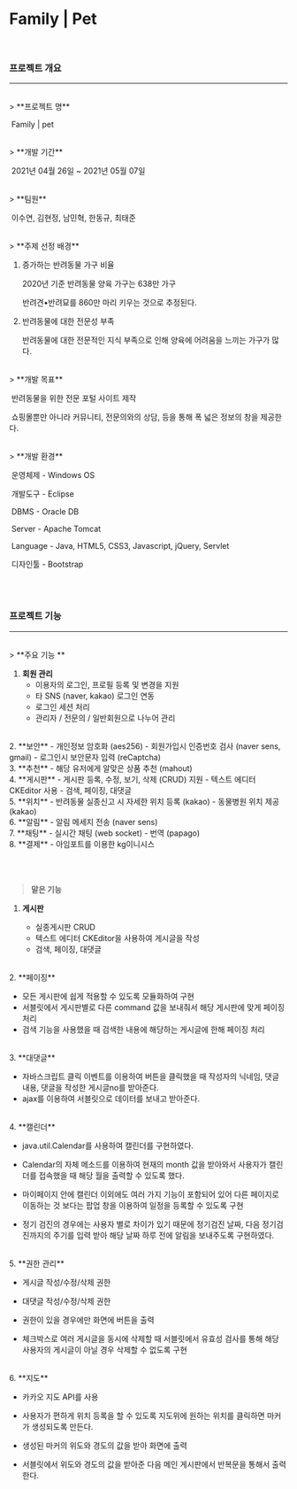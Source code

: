 # Family | Pet

<br>

### 프로젝트 개요

<hr/>
<br>
> **프로젝트 명**

​	Family | pet


<br>
> **개발 기간**

​	2021년 04월 26일 ~ 2021년 05월 07일


<br>
> **팀원**

​	이수연, 김현정, 남민혁, 한동규, 최태준


<br>
> **주제 선정 배경**

1. 증가하는 반려동물 가구 비율

   2020년 기준 반려동물 양육 가구는 638만 가구

   반려견•반려묘를 860만 마리 키우는 것으로 추정된다.

2. 반려동물에 대한 전문성 부족

   반려동물에 대한 전문적인 지식 부족으로 인해 양육에 어려움을 느끼는 가구가 많다.


<br>
> **개발 목표**

​	반려동물을 위한 전문 포털 사이트 제작

​	쇼핑몰뿐만 아니라 커뮤니티, 전문의와의 상담, 등을 통해 폭 넓은 정보의 창을 제공한다.


<br>
> **개발 환경**

​	운영체제 - Windows OS

​	개발도구 - Eclipse

​	DBMS - Oracle DB

​	Server - Apache Tomcat

​	Language - Java, HTML5, CSS3, Javascript, jQuery, Servlet

​	디자인툴 - Bootstrap


<br><br>
### 프로젝트 기능

<hr/>
<br>
> **주요 기능 **

1. **회원 관리**
   - 이용자의 로그인, 프로필 등록 및 변경을 지원
   - 타 SNS (naver, kakao) 로그인 연동
   - 로그인 세션 처리
   - 관리자 / 전문의 / 일반회원으로 나누어 관리
<br>
2. **보안** 
   - 개인정보 암호화 (aes256)
   - 회원가입시 인증번호 검사 (naver sens, gmail)
   - 로그인시 보안문자 입력 (reCaptcha)
<br>
3. **추천**
   - 해당 유저에게 알맞은 상품 추천 (mahout)
<br>
4. **게시판**
   - 게시판 등록, 수정, 보기, 삭제 (CRUD) 지원
   - 텍스트 에디터 CKEditor 사용
   - 검색, 페이징, 대댓글
<br>
5. **위치**
   - 반려동물 실종신고 시 자세한 위치 등록 (kakao)
   - 동물병원 위치 제공 (kakao)
<br>
6. **알림**
   - 알림 메세지 전송 (naver sens)
<br>
7. **채팅**
   - 실시간 채팅 (web socket)
   - 번역 (papago)
<br>
8. **결제**
   - 아임포트를 이용한 kg이니시스


<br><br>
> **맡은 기능**

1. **게시판**

   - 실종게시판 CRUD
   - 텍스트 에디터 CKEditor을 사용하여 게시글을 작성
   - 검색, 페이징, 대댓글

   
<br>
2. **페이징**

   - 모든 게시판에 쉽게 적용할 수 있도록 모듈화하여 구현
   - 서블릿에서 게시판별로 다른  command 값을 보내줘서 해당 게시판에 맞게 페이징 처리
   - 검색 기능을 사용했을 때 검색한 내용에 해당하는 게시글에 한해 페이징 처리

   
<br>
3. **대댓글**

   - 자바스크립트 클릭 이벤트를 이용하여 버튼을 클릭했을 때 작성자의 닉네임, 댓글 내용, 댓글을 작성한 게시글no를 받아준다.
   - ajax를 이용하여 서블릿으로 데이터를 보내고 받아준다.

   
<br>
4. **캘린더**

   - java.util.Calendar를 사용하여 캘린더를 구현하였다.
   - Calendar의 자체 메소드를 이용하여 현재의 month 값을 받아와서 사용자가 캘린더를 접속했을 때 해당 월을 출력할 수 있도록 했다.

   - 마이페이지 안에 캘린더 이외에도 여러 가지 기능이 포함되어 있어 다른 페이지로 이동하는 것 보다는 팝업 창을 이용하여 일정을 등록할 수 있도록 구현
   - 정기 검진의 경우에는 사용자 별로 차이가 있기 때문에 정기검진 날짜, 다음 정기검진까지의 주기를 입력 받아 해당 날짜 하루 전에 알림을 보내주도록 구현하였다.

   
<br>
5. **권한 관리**

   - 게시글 작성/수정/삭제 권한

   - 대댓글 작성/수정/삭제 권한

   - 권한이 있을 경우에만 화면에 버튼을 출력

   - 체크박스로 여러 게시글을 동시에 삭제할 때 서블릿에서 유효성 검사를 통해 해당 사용자의 게시글이 아닐 경우 삭제할 수 없도록 구현

     
<br>
6. **지도**

   - 카카오 지도 API를 사용

   - 사용자가 편하게 위치 등록을 할 수 있도록 지도위에 원하는 위치를 클릭하면 마커가 생성되도록 만든다.
   - 생성된 마커의 위도와 경도의 값을 받아 화면에 출력
   - 서블릿에서 위도와 경도의 값을 받아준 다음 메인 게시판에서 반복문을 통해서 출력한다.

